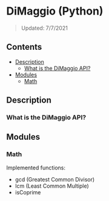 # DiMaggio (Python)
> Updated: 7/7/2021

## Contents
* [Description](#description)
    * [What is the DiMaggio API?](#what-is-the-dimaggio-api)
* [Modules](#modules)
    * [Math](#math)

## Description
### What is the DiMaggio API?

## Modules
### Math
Implemented functions:
* gcd (Greatest Common Divisor)
* lcm (Least Common Multiple)
* isCoprime

